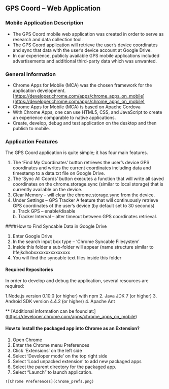## GPS Coord – Web Application### Mobile Application Description*	The GPS Coord mobile web application was created in order to serve as research and data collection tool.*	The GPS Coord application will retrieve the user’s device coordinates and sync that data with the user’s device account at Google Drive.*	In our experience, publicly available GPS mobile applications included advertisements and additional third-party data which was unwanted.### General Information*	Chrome Apps for Mobile (MCA) was the chosen framework for the application development. <br>  [https://developer.chrome.com/apps/chrome_apps_on_mobile](https://developer.chrome.com/apps/chrome_apps_on_mobile)*	Chrome Apps for Mobile (MCA) is based on Apache Cordova*	With Chrome Apps, one can use HTML5, CSS, and JavaScript to create an experience comparable to native applications.*	Create, develop, debug and test application on the desktop and then publish to mobile.### Application FeaturesThe GPS Coord application is quite simple; it has four main features.  
1.	The ‘Find My Coordinates’ button retrieves the user’s device GPS coordinates and writes the current coordinates including data and timestamp to a data.txt file on Google Drive. 2.	The ‘Sync All Coords’ button executes a function that will write all saved coordinates on the chrome.storage.sync (similar to local storage) that is currently available on the device.3.	Clear Memory – will clear the chrome.storage.sync from the device.4.	Under Settings – GPS TrackerA feature that will continuously retrieve GPS coordinates of the user’s device (by default set to 30 seconds)  		a.	Track GPS – enable/disable  
		b.	Tracker Interval – alter timeout between GPS coordinates retrieval.####How to Find Syncable Data in Google Drive1.	Enter Google Drive 2.	In the search input box type – ‘Chrome Syncable Filesystem’3.	Inside this folder a sub-folder will appear (name structure similar to hfejkdhobxxxxxxxxxxxxxxx4.	You will find the syncable text files inside this folder #### Required RepositoriesIn order to develop and debug the application, several resources are required: 1.Node.js version 0.10.0 (or higher) with npm 2. Java JDK 7 (or higher) 3. Android SDK version 4.4.2 (or higher) 4. Apache Ant** [Additional information can be found at:] (https://developer.chrome.com/apps/chrome_apps_on_mobile)#### How to Install the packaged app into Chrome as an Extension?1.	Open Chrome2.	Enter the Chrome menu  Preferences3.	Click ‘Extensions’ on the left side4.	Select ‘Developer mode’ on the top right side5.	Select ‘Load unpacked extension’ to add new packaged apps6.	Select the parent directory for the packaged app.
7. Select “Launch” to launch application.`![Chrome Preferences](chrome_prefs.png)`